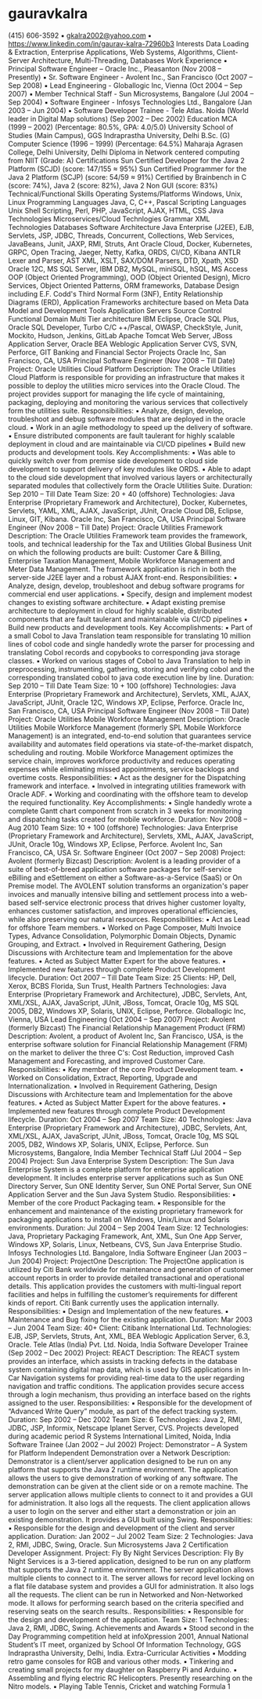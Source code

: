 # gauravkalra
(415) 606-3592 ▪ gkalra2002@yahoo.com ▪ https://www.linkedin.com/in/gaurav-kalra-72960b3
Interests
Data Loading & Extraction, Enterprise Applications, Web Systems, Algorithms, Client-Server 
Architecture, Multi-Threading, Databases
Work Experience
▪ Principal Software Engineer – Oracle Inc., Pleasanton (Nov 2008 – Presently)
▪ Sr. Software Engineer - Avolent Inc., San Francisco (Oct 2007 – Sep 2008)
▪ Lead Engineering - Globallogic Inc, Vienna (Oct 2004 – Sep 2007)
▪ Member Technical Staff - Sun Microsystems, Bangalore (Jul 2004 – Sep 2004)
▪ Software Engineer - Infosys Technologies Ltd., Bangalore (Jan 2003 – Jun 2004)
▪ Software Developer Trainee - Tele Atlas. Noida (World leader in Digital Map solutions)
(Sep 2002 – Dec 2002)
Education
MCA (1999 – 2002) (Percentage: 80.5%, GPA: 4.0/5.0)
University School of Studies (Main Campus), GGS Indraprastha University, Delhi
B.Sc. (G) Computer Science (1996 – 1999) (Percentage: 64.5%)
Maharaja Agrasen College, Delhi University, Delhi
Diploma in Network centered computing from NIIT (Grade: A)
Certifications
Sun Certified Developer for the Java 2 Platform (SCJD) (score: 147/155 ≈ 95%)
Sun Certified Programmer for the Java 2 Platform (SCJP) (score: 54/59 ≈ 91%)
Certified by Brainbench in C (score: 74%), Java 2 (score: 82%), Java 2 Non GUI 
(score: 83%)
Technical/Functional Skills
Operating Systems/Platforms Windows, Unix, Linux
Programming Languages Java, C, C++, Pascal
Scripting Languages Unix Shell Scripting, Perl, PHP, JavaScript, AJAX, HTML, CSS
Java Technologies
Microservices/Cloud 
Technlogies 
Grammar
XML Technologies
Databases
Software Architecture
Java Enterprise (J2EE), EJB, Servlets, JSP, JDBC, Threads, 
Concurrent, Collections, Web Services, JavaBeans, Junit, 
JAXP, RMI, Struts, Ant
Oracle Cloud, Docker, Kubernetes, GRPC, Open Tracing, 
Jaeger, Netty, Kafka, ORDS, CI/CD, Kibana
ANTLR Lexer and Parser, AST
XML, XSLT, SAX/DOM Parsers, DTD, Xpath, XSD
Oracle 12C, MS SQL Server, IBM DB2, MySQL, miniSQL, hSQL, 
MS Access
OOP (Object Oriented Programming), OOD (Object Oriented
Design), Micro Services, Object Oriented Patterns, ORM 
frameworks, Database Design including E.F. Codd's Third 
Normal Form (3NF), Entity Relationship Diagrams (ERD), 
Application Frameworks architecture based on Meta Data 
Model and
Development Tools
Application Servers
Source Control
Functional Domain
Multi Tier architecture
IBM Eclipse, Oracle SQL Plus, Oracle SQL Developer, Turbo C/C
++/Pascal, OWASP, CheckStyle, Junit, Mockito, Hudson, 
Jenkins, GitLab
Apache Tomcat Web Server, JBoss Application Server, Oracle
BEA Weblogic Application Server
CVS, SVN, Perforce, GIT
Banking and Financial Sector
Projects
Oracle Inc, San Francisco, CA, USA
Principal Software Engineer (Nov 2008 – Till Date)
Project: Oracle Utilities Cloud Platform
Description:
The Oracle Utilities Cloud Platform is responsible for providing an infrastructure that makes it possible to 
deploy the utilities micro services into the Oracle Cloud. The project provides support for managing the life 
cycle of maintaining, packaging, deploying and monitoring the various services that collectively form the 
utilities suite.
Responsibilities:
▪ Analyze, design, develop, troubleshoot and debug software modules that are deployed
in the oracle cloud.
▪ Work in an agile methodology to speed up the delivery of software.
▪ Ensure distributed components are fault taulerant for highly scalable deployment in cloud
and are maintainable via CI/CD pipelines
▪ Build new products and development tools.
Key Accomplishments:
▪ Was able to quickly switch over from premise side development to cloud side
development to support delivery of key modules like ORDS.
▪ Able to adapt to the cloud side development that involved various layers or
architecturally separated modules that collectively form the Oracle Utilities Suite.
Duration: Sep 2010 – Till Date 
Team Size: 20 + 40 (offshore) 
Technologies:
Java Enterprise (Proprietary Framework and Architecture), Docker, Kubernetes, Servlets, 
YAML, XML, AJAX, JavaScript, JUnit, Oracle Cloud DB, Eclipse, Linux, GIT, Kibana.
Oracle Inc, San Francisco, CA, USA
Principal Software Engineer (Nov 2008 – Till Date)
Project: Oracle Utilities Framework
Description:
The Oracle Utilities Framework team provides the framework, tools, and technical leadership for the Tax 
and Utilities Global Business Unit on which the following products are built: Customer Care & Billing, 
Enterprise Taxation Management, Mobile Workforce Management and Meter Data Management. The 
framework application is rich in both the server-side J2EE layer and a robust AJAX front-end.
Responsibilities:
▪ Analyze, design, develop, troubleshoot and debug software programs for commercial
end user applications.
▪ Specify, design and implement modest changes to existing software architecture.
▪ Adapt existing premise architecture to deployment in cloud for highly scalable, distributed
components that are fault taulerant and maintainable via CI/CD pipelines
▪ Build new products and development tools.
Key Accomplishments:
▪ Part of a small Cobol to Java Translation team responsible for translating 10 million
lines of cobol code and single handedly wrote the parser for processing and
translating Cobol records and copybooks to corresponding java storage classes.
▪ Worked on various stages of Cobol to Java Translation to help in preprocessing,
instrumenting, gathering, storing and verifying cobol and the corresponding translated
cobol to java code execution line by line.
Duration: Sep 2010 – Till Date 
Team Size: 10 + 100 (offshore)
Technologies:
Java Enterprise (Proprietary Framework and Architecture), Servlets, XML, AJAX, JavaScript, 
JUnit, Oracle 12C, Windows XP, Eclipse, Perforce.
Oracle Inc, San Francisco, CA, USA
Principal Software Engineer (Nov 2008 – Till Date) 
Project: Oracle Utilities Mobile Workforce Management
Description:
Oracle Utilities Mobile Workforce Management (formerly SPL Mobile Workforce Management) is an
integrated, end-to-end solution that guarantees service availability and automates field operations via
state-of-the-market dispatch, scheduling and routing. Mobile Workforce Management optimizes the
service chain, improves workforce productivity and reduces operating expenses while eliminating missed
appointments, service backlogs and overtime costs.
Responsibilities:
▪ Act as the designer for the Dispatching framework and interface.
▪ Involved in integrating utilities framework with Oracle ADF.
▪ Working and coordinating with the offshore team to develop the required functionality.
Key Accomplishments:
▪ Single handedly wrote a complete Gantt chart component from scratch in 3 weeks for
monitoring and dispatching tasks created for mobile workforce.
Duration: Nov 2008 – Aug 2010
Team Size: 10 + 100 (offshore)
Technologies:
Java Enterprise (Proprietary Framework and Architecture), Servlets, XML, AJAX, JavaScript, 
JUnit, Oracle 10g, Windows XP, Eclipse, Perforce.
Avolent Inc, San Francisco, CA, USA
Sr. Software Engineer (Oct 2007 – Sep 2008)
Project: Avolent (formerly Bizcast)
Description:
Avolent is a leading provider of a suite of best-of-breed application software packages for self-service
eBilling and eSettlement on either a Software-as-a-Service (SaaS) or On Premise model. The AVOLENT
solution transforms an organization's paper invoices and manually intensive billing and settlement process
into a web-based self-service electronic process that drives higher customer loyalty, enhances customer
satisfaction, and improves operational efficiencies, while also preserving our natural resources.
Responsibilities:
▪ Act as Lead for offshore Team members.
▪ Worked on Page Composer, Multi Invoice Types, Advance Consolidation, Polymorphic 
Domain Objects, Dynamic Grouping, and Extract.
▪ Involved in Requirement Gathering, Design Discussions with Architecture team and 
Implementation for the above features.
▪ Acted as Subject Matter Expert for the above features.
▪ Implemented new features through complete Product Development lifecycle.
Duration: Oct 2007 – Till Date
Team Size: 25
Clients: HP, Dell, Xerox, BCBS Florida, Sun Trust, Health Partners
Technologies:
Java Enterprise (Proprietary Framework and Architecture), JDBC, Servlets, Ant, XML/XSL, AJAX,
JavaScript, JUnit, JBoss, Tomcat, Oracle 10g, MS SQL 2005, DB2, Windows XP, Solaris, UNIX,
Eclipse, Perforce.
Globallogic Inc, Vienna, USA
Lead Engineering (Oct 2004 – Sep 2007)
Project: Avolent (formerly Bizcast) The Financial Relationship Management Product (FRM)
Description:
Avolent, a product of Avolent Inc, San Francisco, USA, is the enterprise software solution for Financial
Relationship Management (FRM) on the market to deliver the three C's: Cost Reduction, improved Cash
Management and Forecasting, and improved Customer Care.
Responsibilities:
▪ Key member of the core Product Development team.
▪ Worked on Consolidation, Extract, Reporting, Upgrade and Internationalization.
▪ Involved in Requirement Gathering, Design Discussions with Architecture team and 
Implementation for the above features.
▪ Acted as Subject Matter Expert for the above features.
▪ Implemented new features through complete Product Development lifecycle.
Duration: Oct 2004 – Sep 2007
Team Size: 40
Technologies:
Java Enterprise (Proprietary Framework and Architecture), JDBC, Servlets, Ant, XML/XSL, AJAX,
JavaScript, JUnit, JBoss, Tomcat, Oracle 10g, MS SQL 2005, DB2, Windows XP, Solaris, UNIX,
Eclipse, Perforce.
Sun Microsystems, Bangalore, India 
Member Technical Staff (Jul 2004 – Sep 2004) 
Project: Sun Java Enterprise System 
Description:
The Sun Java Enterprise System is a complete platform for enterprise application development. It includes
enterprise server applications such as Sun ONE Directory Server, Sun ONE Identity Server, Sun ONE Portal
Server, Sun ONE Application Server and the Sun Java System Studio.
Responsibilities:
▪ Member of the core Product Packaging team.
▪ Responsible for the enhancement and maintenance of the existing proprietary
framework for packaging applications to install on Windows, Unix/Linux and Solaris
environments.
Duration: Jul 2004 – Sep 2004
Team Size: 12
Technologies:
Java, Proprietary Packaging Framework, Ant, XML, Sun One App Server, Windows XP, Solaris, 
Linux, Netbeans, CVS, Sun Java Enterprise Studio.
Infosys Technologies Ltd. Bangalore, India Software Engineer (Jan 2003 – Jun 2004) 
Project: ProjectOne
Description:
The ProjectOne application is utilized by Citi Bank worldwide for maintenance and generation of customer
account reports in order to provide detailed transactional and operational details. This application provides
the customers with multi-lingual report facilities and helps in fulfilling the customer’s requirements for
different kinds of report. Citi Bank currently uses the application internally.
Responsibilities:
▪ Design and Implementation of the new features.
▪ Maintenance and Bug fixing for the existing application.
Duration: Mar 2003 – Jun 2004
Team Size: 40+
Client: Citibank International Ltd.
Technologies:
EJB, JSP, Servlets, Struts, Ant, XML, BEA Weblogic Application Server, 6.3, Oracle.
Tele Atlas (India) Pvt. Ltd. Noida, India Software
Developer Trainee (Sep 2002 – Dec 2002) Project: 
REACT
Description:
The REACT system provides an interface, which assists in tracking defects in the database system 
containing digital map data, which is used by GIS applications in In-Car Navigation systems for providing 
real-time data to the user regarding navigation and traffic conditions. The application provides secure 
access through a login mechanism, thus providing an interface based on the rights assigned to the user. 
Responsibilities:
▪ Responsible for the development of “Advanced Write Query” module, as part of the 
defect tracking system.
Duration: Sep 2002 – Dec 2002
Team Size: 6
Technologies:
Java 2, RMI, JDBC, JSP, Informix, Netscape Iplanet Server, CVS.
Projects developed during academic period
R Systems International Limited, Noida, India
Software Trainee (Jan 2002 – Jul 2002)
Project: Demonstrator – A System for Platform Independent Demonstration over a Network
Description:
Demonstrator is a client/server application designed to be run on any platform that supports the Java 2 
runtime environment. The application allows the users to give demonstration of working of any software. 
The demonstration can be given at the client side or on a remote machine. The server application allows 
multiple clients to connect to it and provides a GUI for administration. It also logs all the requests. The 
client application allows a user to login on the server and either start a demonstration or join an existing 
demonstration. It provides a GUI built using Swing.
Responsibilities:
▪ Responsible for the design and development of the client and server application.
Duration: Jan 2002 – Jul 2002
Team Size: 2
Technologies:
Java 2, RMI, JDBC, Swing, Oracle.
Sun Microsystems Java 2 Certification Developer Assignment. 
Project: Fly By Night Services
Description:
Fly By Night Services is a 3-tiered application, designed to be run on any platform that supports the Java 2
runtime environment. The server application allows multiple clients to connect to it. The server allows for
record level locking on a flat file database system and provides a GUI for administration. It also logs all the
requests. The client can be run in Networked and Non-Networked mode. It allows for performing search
based on the criteria specified and reserving seats on the search results..
Responsibilities:
▪ Responsible for the design and development of the application.
Team Size: 1
Technologies:
Java 2, RMI, JDBC, Swing.
Achievements and Awards
▪ Stood second in the Day Programming competition held at infoXpression 2001, Annual
National Student’s IT meet, organized by School Of Information Technology, GGS
Indraprastha University, Delhi, India.
Extra-Curricular Activities
▪ Modding retro game consoles for RGB and various other mods.
▪ Tinkering and creating small projects for my daughter on Raspberry Pi and Arduino.
▪ Assembling and flying electric RC Helicopters. Presently researching on the Nitro models.
▪ Playing Table Tennis, Cricket and watching Formula 1
